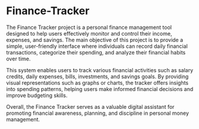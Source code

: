 # Finance-Tracker
The Finance Tracker project is a personal finance management tool designed to help users effectively monitor and control their income, expenses, and savings. The main objective of this project is to provide a simple, user-friendly interface where individuals can record daily financial transactions, categorize their spending, and analyze their financial habits over time.

This system enables users to track various financial activities such as salary credits, daily expenses, bills, investments, and savings goals. By providing visual representations such as graphs or charts, the tracker offers insights into spending patterns, helping users make informed financial decisions and improve budgeting skills.

Overall, the Finance Tracker serves as a valuable digital assistant for promoting financial awareness, planning, and discipline in personal money management.

